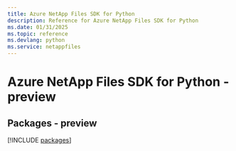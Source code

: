 ```yaml
---
title: Azure NetApp Files SDK for Python
description: Reference for Azure NetApp Files SDK for Python
ms.date: 01/31/2025
ms.topic: reference
ms.devlang: python
ms.service: netappfiles
---
```

# Azure NetApp Files SDK for Python - preview
## Packages - preview
[!INCLUDE [packages](netapp-files-index.md)]